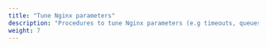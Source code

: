 ```yaml
---
title: "Tune Nginx parameters"
description: "Procedures to tune Nginx parameters (e.g timeouts, queues)"
weight: 7
---
```


